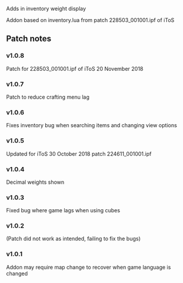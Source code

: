 Adds in inventory weight display

Addon based on inventory.lua from patch 228503_001001.ipf of iToS

Patch notes
---
### v1.0.8
Patch for 228503_001001.ipf of iToS 20 November 2018

### v1.0.7
Patch to reduce crafting menu lag

### v1.0.6
Fixes inventory bug when searching items and changing view options

### v1.0.5
Updated for iToS 30 October 2018 patch 224611_001001.ipf

### v1.0.4

Decimal weights shown

### v1.0.3

Fixed bug where game lags when using cubes

### v1.0.2

(Patch did not work as intended, failing to fix the bugs)

### v1.0.1

Addon may require map change to recover when game language is changed